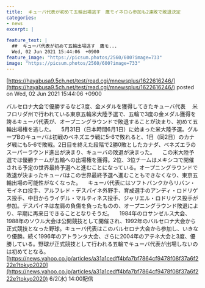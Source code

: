 ```yaml
---
title:  キューバ代表が初めて五輪出場逃す　鷹モイネロら参加も2連敗で敗退決定  
categories:
- news
excerpt: |
  
feature_text: |
  ##  キューバ代表が初めて五輪出場逃す　鷹モ...
  Wed, 02 Jun 2021 15:44:06  +0900
feature_image: "https://picsum.photos/2560/600?image=733"
image: "https://picsum.photos/2560/600?image=733"
---
```


[https://hayabusa9.5ch.net/test/read.cgi/mnewsplus/1622616246/](https://hayabusa9.5ch.net/test/read.cgi/mnewsplus/1622616246/)
posted on Wed, 02 Jun 2021 15:44:06  +0900

<!--more-->

バルセロナ大会で優勝するなど3度、金メダルを獲得してきたキューバ代表 　米フロリダ州で行われている東京五輪米大陸予選で、五輪で3度の金メダル獲得を誇るキューバ代表が、オープニングラウンドで敗退することが決まり、初めて五輪出場権を逃した。 　5月31日（日本時間6月1日）に始まった米大陸予選。グループBのキューバは初戦のベネズエラ戦に5-6で敗れると、1日（同2日）のカナダ戦にも5-6で敗戦。2日目を終えた段階で2勝0敗としたカナダ、ベネズエラのスーパーラウンド進出が決まり、キューバの敗退が決まった。 　この米大陸予選では優勝チームが五輪への出場権を獲得。2位、3位チームはメキシコで開催される予定の世界最終予選へと進むことになっている。オープニングラウンドで敗退が決まったキューバはこの世界最終予選へ進むこともできなくなり、東京五輪出場の可能性がなくなった。 　キューバ代表にはソフトバンクからリバン・モイネロ投手、アルフレド・デスパイネ外野手、育成選手のアンディ・ロドリゲス投手、中日からライデル・マルティネス投手、ジャリエル・ロドリゲス投手が参加。デスパイネは左肩の負傷を負ったものの、オープニングラウンド敗退により、早期に再来日できることとなりそうだ。 　1984年のロサンゼルス大会、1988年のソウル大会は公開競技として開催され、1992年のバルセロナ大会から正式競技となった野球。キューバ代表はこのバルセロナ大会から参加し、いきなり優勝。続く1996年のアトランタ大会、さらに2004年のアテネ大会と3度、優勝している。野球が正式競技として行われる五輪でキューバ代表が出場しないのは初めてとなる。 [https://news.yahoo.co.jp/articles/a31a1cedff4bfa7bf7864cf9478f08f37a6f222e?tokyo2020](https://news.yahoo.co.jp/articles/a31a1cedff4bfa7bf7864cf9478f08f37a6f222e?tokyo2020) 6/2(水) 14:00配信
